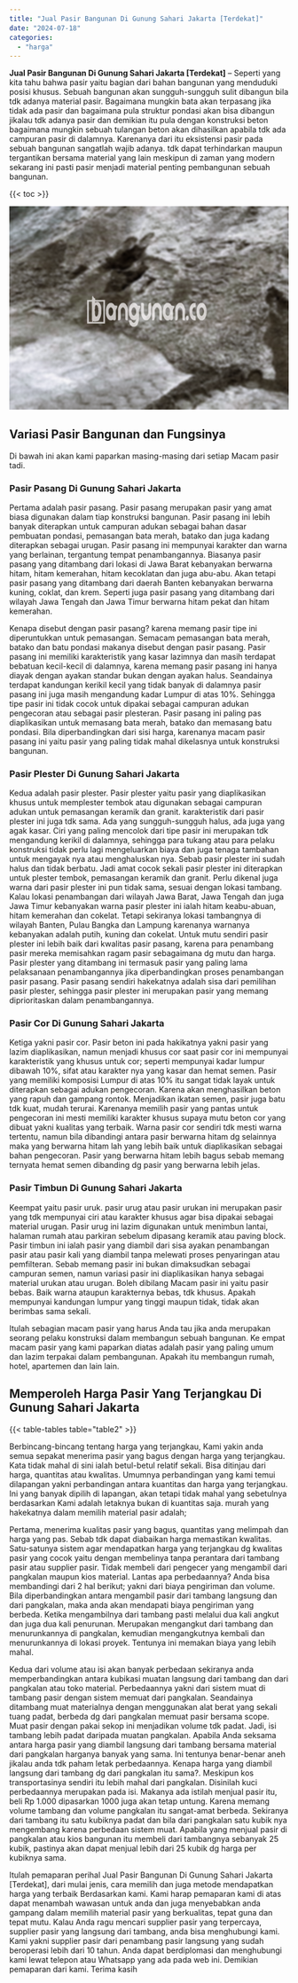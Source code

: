```yaml
---
title: "Jual Pasir Bangunan Di Gunung Sahari Jakarta [Terdekat]"
date: "2024-07-18"
categories: 
  - "harga"
---
```


**Jual Pasir Bangunan Di Gunung Sahari Jakarta \[Terdekat\]** – Seperti yang kita tahu bahwa pasir yaitu bagian dari bahan bangunan yang menduduki posisi khusus. Sebuah bangunan akan sungguh-sungguh sulit dibangun bila tdk adanya material pasir. Bagaimana mungkin bata akan terpasang jika tidak ada pasir dan bagaimana pula struktur pondasi akan bisa dibangun jikalau tdk adanya pasir dan demikian itu pula dengan konstruksi beton bagaimana mungkin sebuah tulangan beton akan dihasilkan apabila tdk ada campuran pasir di dalamnya. Karenanya dari itu eksistensi pasir pada sebuah bangunan sangatlah wajib adanya. tdk dapat terhindarkan maupun tergantikan bersama material yang lain meskipun di zaman yang modern sekarang ini pasti pasir menjadi material penting pembangunan sebuah bangunan.

{{< toc >}}

![Jual Pasir Bangunan Di Gunung Sahari Jakarta [Terdekat]](/images/jual-pasir-bangunan-36.png)

## Variasi Pasir Bangunan dan Fungsinya

Di bawah ini akan kami paparkan masing-masing dari setiap Macam pasir tadi.

### Pasir Pasang Di Gunung Sahari Jakarta

Pertama adalah pasir pasang. Pasir pasang merupakan pasir yang amat biasa digunakan dalam tiap konstruksi bangunan. Pasir pasang ini lebih banyak diterapkan untuk campuran adukan sebagai bahan dasar pembuatan pondasi, pemasangan bata merah, batako dan juga kadang diterapkan sebagai urugan. Pasir pasang ini mempunyai karakter dan warna yang berlainan, tergantung tempat penambangannya. Biasanya pasir pasang yang ditambang dari lokasi di Jawa Barat kebanyakan berwarna hitam, hitam kemerahan, hitam kecoklatan dan juga abu-abu. Akan tetapi pasir pasang yang ditambang dari daerah Banten kebanyakan berwarna kuning, coklat, dan krem. Seperti juga pasir pasang yang ditambang dari wilayah Jawa Tengah dan Jawa Timur berwarna hitam pekat dan hitam kemerahan.

Kenapa disebut dengan pasir pasang? karena memang pasir tipe ini diperuntukkan untuk pemasangan. Semacam pemasangan bata merah, batako dan batu pondasi makanya disebut dengan pasir pasang. Pasir pasang ini memiliki karakteristik yang kasar lazimnya dan masih terdapat bebatuan kecil-kecil di dalamnya, karena memang pasir pasang ini hanya diayak dengan ayakan standar bukan dengan ayakan halus. Seandainya terdapat kandungan kerikil kecil yang tidak banyak di dalamnya pasir pasang ini juga masih mengandung kadar Lumpur di atas 10%. Sehingga tipe pasir ini tidak cocok untuk dipakai sebagai campuran adukan pengecoran atau sebagai pasir plesteran. Pasir pasang ini paling pas diaplikasikan untuk memasang bata merah, batako dan memasang batu pondasi. Bila diperbandingkan dari sisi harga, karenanya macam pasir pasang ini yaitu pasir yang paling tidak mahal dikelasnya untuk konstruksi bangunan.

### Pasir Plester Di Gunung Sahari Jakarta

Kedua adalah pasir plester. Pasir plester yaitu pasir yang diaplikasikan khusus untuk memplester tembok atau digunakan sebagai campuran adukan untuk pemasangan keramik dan granit. karakteristik dari pasir plester ini juga tdk sama. Ada yang sungguh-sungguh halus, ada juga yang agak kasar. Ciri yang paling mencolok dari tipe pasir ini merupakan tdk mengandung kerikil di dalamnya, sehingga para tukang atau para pelaku konstruksi tidak perlu lagi mengeluarkan biaya dan juga tenaga tambahan untuk mengayak nya atau menghaluskan nya. Sebab pasir plester ini sudah halus dan tidak berbatu. Jadi amat cocok sekali pasir plester ini diterapkan untuk plester tembok, pemasangan keramik dan granit. Perlu dikenal juga warna dari pasir plester ini pun tidak sama, sesuai dengan lokasi tambang. Kalau lokasi penambangan dari wilayah Jawa Barat, Jawa Tengah dan juga Jawa Timur kebanyakan warna pasir plester ini ialah hitam keabu-abuan, hitam kemerahan dan cokelat. Tetapi sekiranya lokasi tambangnya di wilayah Banten, Pulau Bangka dan Lampung karenanya warnanya kebanyakan adalah putih, kuning dan cokelat. Untuk mutu sendiri pasir plester ini lebih baik dari kwalitas pasir pasang, karena para penambang pasir mereka memisahkan ragam pasir sebagaimana dg mutu dan harga. Pasir plester yang ditambang ini termasuk pasir yang paling lama pelaksanaan penambangannya jika diperbandingkan proses penambangan pasir pasang. Pasir pasang sendiri hakekatnya adalah sisa dari pemilihan pasir plester, sehingga pasir plester ini merupakan pasir yang memang diprioritaskan dalam penambangannya.

### Pasir Cor Di Gunung Sahari Jakarta

Ketiga yakni pasir cor. Pasir beton ini pada hakikatnya yakni pasir yang lazim diaplikasikan, namun menjadi khusus cor saat pasir cor ini mempunyai karakteristik yang khusus untuk cor; seperti mempunyai kadar lumpur dibawah 10%, sifat atau karakter nya yang kasar dan hemat semen. Pasir yang memiliki komposisi Lumpur di atas 10% itu sangat tidak layak untuk diterapkan sebagai adukan pengecoran. Karena akan menghasilkan beton yang rapuh dan gampang rontok. Menjadikan ikatan semen, pasir juga batu tdk kuat, mudah terurai. Karenanya memilih pasir yang pantas untuk pengecoran ini mesti memiliki karakter khusus supaya mutu beton cor yang dibuat yakni kualitas yang terbaik. Warna pasir cor sendiri tdk mesti warna tertentu, namun bila dibandingi antara pasir berwarna hitam dg selainnya maka yang berwarna hitam lah yang lebih baik untuk diaplikasikan sebagai bahan pengecoran. Pasir yang berwarna hitam lebih bagus sebab memang ternyata hemat semen dibanding dg pasir yang berwarna lebih jelas.

### Pasir Timbun Di Gunung Sahari Jakarta

Keempat yaitu pasir uruk. pasir urug atau pasir urukan ini merupakan pasir yang tdk mempunyai ciri atau karakter khusus agar bisa dipakai sebagai material urugan. Pasir urug ini lazim digunakan untuk menimbun lantai, halaman rumah atau parkiran sebelum dipasang keramik atau paving block. Pasir timbun ini ialah pasir yang diambil dari sisa ayakan penambangan pasir atau pasir kali yang diambil tanpa melewati proses penyaringan atau pemfilteran. Sebab memang pasir ini bukan dimaksudkan sebagai campuran semen, namun variasi pasir ini diaplikasikan hanya sebagai material urukan atau urugan. Boleh dibilang Macam pasir ini yaitu pasir bebas. Baik warna ataupun karakternya bebas, tdk khusus. Apakah mempunyai kandungan lumpur yang tinggi maupun tidak, tidak akan berimbas sama sekali.

Itulah sebagian macam pasir yang harus Anda tau jika anda merupakan seorang pelaku konstruksi dalam membangun sebuah bangunan. Ke empat macam pasir yang kami paparkan diatas adalah pasir yang paling umum dan lazim terpakai dalam pembangunan. Apakah itu membangun rumah, hotel, apartemen dan lain lain.

## Memperoleh Harga Pasir Yang Terjangkau Di Gunung Sahari Jakarta

{{< table-tables table="table2" >}}

Berbincang-bincang tentang harga yang terjangkau, Kami yakin anda semua sepakat menerima pasir yang bagus dengan harga yang terjangkau. Kata tidak mahal di sini ialah betul-betul relatif sekali. Bisa ditinjau dari harga, quantitas atau kwalitas. Umumnya perbandingan yang kami temui dilapangan yakni perbandingan antara kuantitas dan harga yang terjangkau. Ini yang banyak dipilih di lapangan, akan tetapi tidak mahal yang sebetulnya berdasarkan Kami adalah letaknya bukan di kuantitas saja. murah yang hakekatnya dalam memilih material pasir adalah;

Pertama, menerima kualitas pasir yang bagus, quantitas yang melimpah dan harga yang pas. Sebab tdk dapat diabaikan harga memastikan kwalitas. Satu-satunya sistem agar mendapatkan harga yang terjangkau dg kwalitas pasir yang cocok yaitu dengan membelinya tanpa perantara dari tambang pasir atau supplier pasir. Tidak membeli dari pengecer yang mengambil dari pangkalan maupun kios material. Lantas apa perbedaannya? Anda bisa membandingi dari 2 hal berikut; yakni dari biaya pengiriman dan volume. Bila diperbandingkan antara mengambil pasir dari tambang langsung dan dari pangkalan, maka anda akan mendapati biaya pengiriman yang berbeda. Ketika mengambilnya dari tambang pasti melalui dua kali angkut dan juga dua kali penurunan. Merupakan mengangkut dari tambang dan menurunkannya di pangkalan, kemudian mengangkutnya kembali dan menurunkannya di lokasi proyek. Tentunya ini memakan biaya yang lebih mahal.

Kedua dari volume atau isi akan banyak perbedaan sekiranya anda memperbandingkan antara kubikasi muatan langsung dari tambang dan dari pangkalan atau toko material. Perbedaannya yakni dari sistem muat di tambang pasir dengan sistem memuat dari pangkalan. Seandainya ditambang muat materialnya dengan menggunakan alat berat yang sekali tuang padat, berbeda dg dari pangkalan memuat pasir bersama scope. Muat pasir dengan pakai sekop ini menjadikan volume tdk padat. Jadi, isi tambang lebih padat daripada muatan pangkalan. Apabila Anda seksama antara harga pasir yang diambil langsung dari tambang bersama material dari pangkalan harganya banyak yang sama. Ini tentunya benar-benar aneh jikalau anda tdk paham letak perbedaannya. Kenapa harga yang diambil langsung dari tambang dg dari pangkalan itu sama?. Meskipun kos transportasinya sendiri itu lebih mahal dari pangkalan. Disinilah kuci perbedaannya merupakan pada isi. Makanya ada istilah menjual pasir itu, beli Rp 1.000 dipasarkan 1000 juga akan tetap untung. Karena memang volume tambang dan volume pangkalan itu sangat-amat berbeda. Sekiranya dari tambang itu satu kubiknya padat dan bila dari pangkalan satu kubik nya mengembang karena perbedaan sistem muat. Apabila yang menjual pasir di pangkalan atau kios bangunan itu membeli dari tambangnya sebanyak 25 kubik, pastinya akan dapat menjual lebih dari 25 kubik dg harga per kubiknya sama.

Itulah pemaparan perihal Jual Pasir Bangunan Di Gunung Sahari Jakarta \[Terdekat\], dari mulai jenis, cara memilih dan juga metode mendapatkan harga yang terbaik Berdasarkan kami. Kami harap pemaparan kami di atas dapat menambah wawasan untuk anda dan juga menyebabkan anda gampang dalam memilih material pasir yang berkualitas, tepat guna dan tepat mutu. Kalau Anda ragu mencari supplier pasir yang terpercaya, supplier pasir yang langsung dari tambang, anda bisa menghubungi kami. Kami yakni supplier pasir dari penambang pasir langsung yang sudah beroperasi lebih dari 10 tahun. Anda dapat berdiplomasi dan menghubungi kami lewat telepon atau Whatsapp yang ada pada web ini. Demikian pemaparan dari kami. Terima kasih
